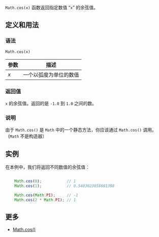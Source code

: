 `Math.cos(x)` 函数返回指定数值 “`x`” 的余弦值。

## 定义和用法

### 语法

`Math.cos(x)`

| 参数 | 描述 |
| --- | --- |
| _x_ | 一个以弧度为单位的数值 |

### 返回值

`x` 的余弦值。返回的是 `-1.0` 到 `1.0` 之间的数。

### 说明

由于 `Math.cos()` 是 `Math` 中的一个静态方法，你应该通过 `Math.cos()` 调用。（`Math` 不是构造器）

## 实例

在本例中，我们将返回不同数值的余弦值：

```javascript

    Math.cos(0);           // 1
    Math.cos(1);           // 0.5403023058681398

    Math.cos(Math.PI);     // -1
    Math.cos(2 * Math.PI); // 1

```

## 更多

*   [Math.cos()](https://developer.mozilla.org/zh-CN/docs/Web/JavaScript/Reference/Global_Objects/Math/cos)
